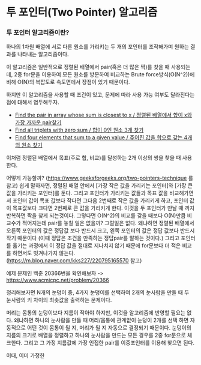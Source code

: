 # 투 포인터(Two Pointer) 알고리즘

### 투 포인터 알고리즘이란?

하나의 1차원 배열에 서로 다른 원소를 가리키는 두 개의 포인터를 조작해가며 원하는 결과를 나타내는 알고리즘이다.

이 알고리즘은 일반적으로 정렬된 배열에서 pair(혹은 더 많은 짝)를 찾을 때 사용되는데, 2중 for문을 이용하여 모든 원소를 방문하여 비교하는 Brute force방식(O(N^2))에 비해 O(N)의 복잡도로 속도면에서 장점이 있기 때문이다.

하지만 이 알고리즘을 사용할 때 조건이 있고, 문제에 따라 사용 가능 여부도 달라진다는 점에 대해서 염두해두자.

-   [Find the pair in array whose sum is closest to x / 정렬된 배열에서 합이 x와 가장 가까운 pair찾기](https://www.geeksforgeeks.org/given-sorted-array-number-x-find-pair-array-whose-sum-closest-x/)
-   [Find all triplets with zero sum / 합이 0인 원소 3개 찾기](https://www.geeksforgeeks.org/find-triplets-array-whose-sum-equal-zero/)
-   [Find four elements that sum to a given value / 주어진 값을 합으로 갖는 4개의 원소 찾기](https://www.geeksforgeeks.org/find-four-numbers-with-sum-equal-to-given-sum/)

이처럼 정렬된 배열에서 목표(주로 합, 비교)를 달성하는 2개 이상의 쌍을 찾을 때 사용한다.

어떻게 가능할까? (https://www.geeksforgeeks.org/two-pointers-technique 를 참고)
쉽게 말하자면, 정렬된 배열 안에서 [가장 작은 값을 가리키는 포인터]와 [가장 큰 값을 가리키는 포인터]를 둔다.
그리고 포인터가 가리키는 값들과 목표 값을 비교해가면서 포인터 값이 목표 값보다 작다면 그다음 2번째로 작은 값을 가리키게 하고, 포인터 값이 목표값보다 크다면 2번째로 큰 값을 가리키게 한다.
이것을 두 포인터가 만날 때 까지 반복하면 짝을 찾게 되는것이다.
그렇다면 O(N^2)의 비교를 갖을 때보다 O(N)만큼 비교수가 적어지는데 pair를 놓칠 일은 없을까?
그럴일은 없다. 왜냐하면 정렬된 배열에서 오른쪽 포인터의 값은 정답값 보다 반드시 크고, 왼쪽 포인터의 값은 정답 값보다 반드시 작기 때문이다 (이때 정답은 조건을 만족하는 정답pair를 말하는 것이다.)
그리고 포인터를 옮기는 과정에서 이 정답 값을 절대로 지나치지 않기 때문에 for문보다 더 적은 비교를 하면서도 빗겨나가지 않는다.
(https://m.blog.naver.com/kks227/220795165570 참고)


예제 문제인 백준 20366번을 확인해보자
	-> https://www.acmicpc.net/problem/20366

정리해보자면 N개의 눈덩이 중, 4가지 눈덩이를 선택하여 2개의 눈사람을 만들 때 두 눈사람의 키 차이의 최솟값을 출력하는 문제이다.

머리는 몸통의 눈덩이보다 지름이 작아야 하지만, 이것을 알고리즘에 반영할 필요는 없다. 왜냐하면 하나의 눈사람을 만들 때 머리/몸통에 관계없이 눈덩이 2개를 선택 하면 자동적으로 어떤 것이 몸통이 될 지, 머리가 될 지 자동으로 결정되기 때문이다.
눈덩이의 지름의 크기로 배열을 정렬하고 하나의 눈사람을 만드는 모든 경우를 2중 for문으로 체크한다.  그리고 그 가정 지름값에 가장 인접한 pair를 이중포인터를 이용해 찾으면 된다.

이때, 이미 가정한 
<!--stackedit_data:
eyJoaXN0b3J5IjpbLTk5NDQyNTc0NSwtMTA4MTYyNjU0NywxNz
ExNjA1NzExXX0=
-->